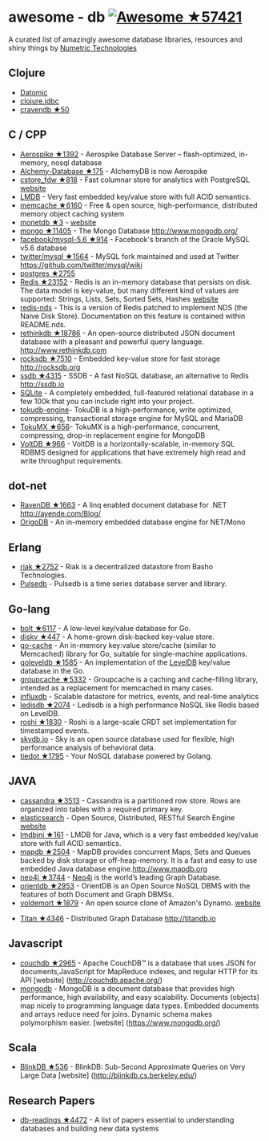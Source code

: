 ﻿awesome - db [![Awesome](https://cdn.rawgit.com/sindresorhus/awesome/d7305f38d29fed78fa85652e3a63e154dd8e8829/media/badge.svg) ★57421](https://github.com/sindresorhus/awesome)
=========
A curated list of amazingly awesome database libraries, resources and shiny things by [Numetric Technologies](https://www.numetriclabz.com/)

## Clojure

 * [Datomic](http://www.datomic.com/)
 * [clojure.jdbc](https://github.com/niwibe/clojure.jdbc)
 * [cravendb ★50](https://github.com/robashton/cravendb)

## C / CPP
* [Aerospike ★1392](https://github.com/aerospike/aerospike-server) - Aerospike Database Server – flash-optimized, in-memory, nosql database
* [Alchemy-Database ★175](https://github.com/JakSprats/Alchemy-Database) - AlchemyDB is now Aerospike
* [cstore_fdw ★818](https://github.com/citusdata/cstore_fdw) - Fast columnar store for analytics with PostgreSQL [website](http://citusdata.github.io/cstore_fdw/)
* [LMDB](http://symas.com/mdb/) - Very fast embedded key/value store with full ACID semantics.
* [memcache ★6160](https://github.com/memcached/memcached) - Free & open source, high-performance, distributed memory object caching system
* [monetdb ★3](https://github.com/snaga/monetdb) - [website](https://www.monetdb.org/)
* [mongo ★11405](https://github.com/mongodb/mongo) - The Mongo Database http://www.mongodb.org/
* [facebook/mysql-5.6 ★914](https://github.com/facebook/mysql-5.6) - Facebook's branch of the Oracle MySQL v5.6 database
* [twitter/mysql ★1564](https://github.com/twitter/mysql) - MySQL fork maintained and used at Twitter https://github.com/twitter/mysql/wiki
* [postgres ★2755](https://github.com/postgres/postgres)
* [Redis ★23152](https://github.com/antirez/redis) - Redis is an in-memory database that persists on disk. The data model is key-value, but many different kind of values are supported: Strings, Lists, Sets, Sorted Sets, Hashes [website](http://redis.io)
* [redis-nds](https://github.com/mpalmer/redis/tree/nds-2.6) - This is a version of Redis patched to implement NDS (the Naive Disk Store). Documentation on this feature is contained within README.nds.
* [rethinkdb ★18786](https://github.com/rethinkdb/rethinkdb) - An open-source distributed JSON document database with a pleasant and powerful query language. http://www.rethinkdb.com
* [rocksdb ★7510](https://github.com/facebook/rocksdb) - Embedded key-value store for fast storage http://rocksdb.org
* [ssdb ★4315](https://github.com/ideawu/ssdb) - SSDB - A fast NoSQL database, an alternative to Redis http://ssdb.io
* [SQLite](http://www.sqlite.org/) - A completely embedded, full-featured relational database in a few 100k that you can include right into your project.
* [tokudb-engine](https://github.com/Tokutek/tokudb-engine)- TokuDB is a high-performance, write optimized, compressing, transactional storage engine for MySQL and MariaDB
* [TokuMX ★656](https://github.com/Tokutek/mongo)- TokuMX is a high-performance, concurrent, compressing, drop-in replacement engine for MongoDB
* [VoltDB ★966](https://github.com/VoltDB/voltdb) - VoltDB is a horizontally-scalable, in-memory SQL RDBMS designed for applications that have extremely high read and write throughput requirements.


## dot-net

* [RavenDB ★1663](https://github.com/ravendb/ravendb) - A linq enabled document database for .NET http://ayende.com/Blog/
* [OrigoDB](http://dev.origodb.com) - An in-memory embedded database engine for NET/Mono

## Erlang

* [riak ★2752](https://github.com/basho/riak) - Riak is a decentralized datastore from Basho Technologies.
* [Pulsedb](http://pulsedb.io) - Pulsedb is a time series database server and library.

## Go-lang

* [bolt ★6117](https://github.com/boltdb/bolt) - A low-level key/value database for Go.
* [diskv ★447](https://github.com/peterbourgon/diskv) - A home-grown disk-backed key-value store.
* [go-cache](https://github.com/pmylund/go-cache) - An in-memory key:value store/cache (similar to Memcached) library for Go, suitable for single-machine applications.
* [goleveldb ★1585](https://github.com/syndtr/goleveldb) - An implementation of the [LevelDB](https://code.google.com/p/leveldb/) key/value database in the Go.
* [groupcache ★5332](https://github.com/golang/groupcache) - Groupcache is a caching and cache-filling library, intended as a replacement for memcached in many cases.
* [influxdb](https://github.com/influxdb/influxdb) - Scalable datastore for metrics, events, and real-time analytics
* [ledisdb ★2074](https://github.com/siddontang/ledisdb) - Ledisdb is a high performance NoSQL like Redis based on LevelDB.
* [roshi ★1830](https://github.com/soundcloud/roshi) - Roshi is a large-scale CRDT set implementation for timestamped events.
* [skydb.io](https://github.com/skydb/sky) - Sky is an open source database used for flexible, high performance analysis of behavioral data.
* [tiedot ★1795](https://github.com/HouzuoGuo/tiedot) - Your NoSQL database powered by Golang.



## JAVA
* [cassandra ★3513](https://github.com/apache/cassandra) - Cassandra is a partitioned row store. Rows are organized into tables with a required primary key.
* [elasticsearch](https://github.com/elasticsearch/elasticsearch) - Open Source, Distributed, RESTful Search Engine [website](http://elasticsearch.org)
* [lmdbjni ★161](https://github.com/deephacks/lmdbjni) - LMDB for Java, which is a very fast embedded key/value store with full ACID semantics.
* [mapdb ★2504](https://github.com/jankotek/MapDB) - MapDB provides concurrent Maps, Sets and Queues backed by disk storage or off-heap-memory. It is a fast and easy to use embedded Java database engine.http://www.mapdb.org
* [neo4j ★3744](https://github.com/neo4j/neo4j) - [Neo4j](http://neo4j.org) is the world’s leading Graph Database.
* [orientdb ★2953](https://github.com/orientechnologies/orientdb) - OrientDB is an Open Source NoSQL DBMS with the features of both Document and Graph DBMSs.
* [voldemort ★1879](https://github.com/voldemort/voldemort) - An open source clone of Amazon's Dynamo. [website](http://project-voldemort.com)
- [Titan ★4346](https://github.com/thinkaurelius/titan) - Distributed Graph Database http://titandb.io


## Javascript
* [couchdb ★2965](https://github.com/apache/couchdb) - Apache CouchDB™ is a database that uses JSON for documents,JavaScript for MapReduce indexes, and regular HTTP for its API [website] (http://couchdb.apache.org/)
* [mongodb](https://github.com/mongodb/mongo) - MongoDB is a document database that provides high performance, high availability, and easy scalability. Documents (objects) map nicely to programming language data types. Embedded documents and arrays reduce need for joins. Dynamic schema makes polymorphism easier. [website] (https://www.mongodb.org/)



## Scala
* [BlinkDB ★536](https://github.com/sameeragarwal/blinkdb) - BlinkDB: Sub-Second Approximate Queries on Very Large Data [website]	(http://blinkdb.cs.berkeley.edu/)

## Research Papers
* [db-readings ★4472](https://github.com/rxin/db-readings) - A list of papers essential to understanding databases and building new data systems
